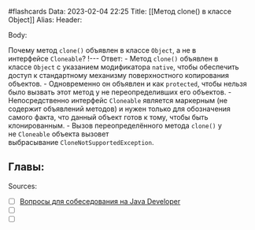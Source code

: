 #flashcards
Data: 2023-02-04 22:25
Title: [[Метод clone() в классе Object]]
Alias:
Header:





Body:



Почему метод `clone()` объявлен в классе `Object`, а не в интерфейсе `Cloneable`?
!---
Ответ:
	- Метод `clone()` объявлен в классе `Object` с указанием модификатора `native`, чтобы обеспечить доступ к стандартному механизму поверхностного копирования объектов.
	- Одновременно он объявлен и как `protected`, чтобы нельзя было вызвать этот метод у не переопределивших его объектов.
	- Непосредственно интерфейс `Cloneable` является маркерным (не содержит объявлений методов) и нужен только для обозначения самого факта, что данный объект готов к тому, чтобы быть клонированным.
	- Вызов переопределённого метода `clone()` у не `Cloneable` объекта вызовет выбрасывание `CloneNotSupportedException`.
<!--SR:!2023-03-14,3,210-->




Главы:
-


Sources:
- [ ] [Вопросы для собеседования на Java Developer](https://github.com/enhorse/java-interview/blob/master/README.md#%D0%9E%D0%9E%D0%9F)
- [ ] []()
- [ ] []()
